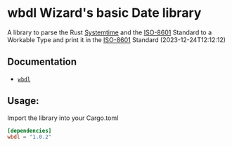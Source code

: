 # wbdl Wizard's basic Date library

A library to parse the Rust [Systemtime](https://doc.rust-lang.org/std/time/struct.SystemTime.html) and the 
[ISO-8601](https://en.wikipedia.org/wiki/ISO_8601) Standard to a Workable Type and print it in the
[ISO-8601](https://en.wikipedia.org/wiki/ISO_8601) Standard (2023-12-24T12:12:12)

## Documentation

* [`wbdl`](https://docs.rs/wbdl)

## Usage:

Import the library into your Cargo.toml

```toml
[dependencies]
wbdl = "1.0.2"
```
